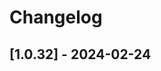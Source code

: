 # Changelog

<!-- Do not change the line immediately below this comment, the build system will replace it with the actual version and date. -->

## [1.0.32] - 2024-02-24

